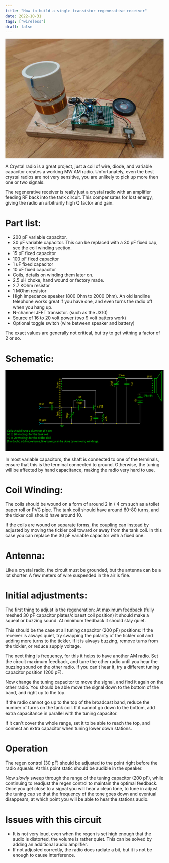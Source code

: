 ```yaml
---
title: "How to build a single transistor regenerative receiver"
date: 2022-10-31
tags: ["wireless"]
draft: false
---
```


![Finished device](img.png)

A Crystal radio is a great project, just a coil of wire, diode, and variable capacitor creates a working MW AM radio. 
Unfortunately, even the best crystal radios are not very sensitive, you are unlikely to pick up more then one or two signals.

The regenerative receiver is really just a crystal radio with an amplifier feeding RF back into the tank circuit.
This compensates for lost energy, giving the radio an arbitrarily high Q factor and gain.

# Part list:

- 200 pF variable capacitor.
- 30 pF variable capacitor. This can be replaced with a 30 pF fixed cap, see the coil winding section.
- 15 pF fixed capacitor
- 100 pF fixed capacitor
- 1 uF fixed capacitor
- 10 uF fixed capacitor
- Coils, details on winding them later on.
- 2.5 uH choke, hand wound or factory made.
- 2.7 KOhm resistor
- 1 MOhm resistor
- High impedance speaker (800 Ohm to 2000 Ohm). An old landline telephone works great if you have one, and even turns the radio off when you hang up.
- N-channel JFET transistor. (such as the J310)
- Source of 16 to 20 volt power (two 9 volt batters work)
- Optional toggle switch (wire between speaker and battery)

The exact values are generally not critical, but try to get withing a factor of 2 or so.

# Schematic:

![Schematic of receiver](regen.png)

In most variable capacitors, the shaft is connected to one of the terminals, ensure that this is the terminal connected to ground.
Otherwise, the tuning will be affected by hand capacitance, making the radio very hard to use.

# Coil Winding:

The coils should be wound on a form of around 2 in / 4 cm such as a toilet paper roll or PVC pipe.
The tank coil should have around 60-80 turns, and the ticker coil should have around 10.

If the coils are wound on separate forms, the coupling can instead by adjusted by moving the tickler coil toward or away from the tank coil.
In this case you can replace the 30 pF variable capacitor with a fixed one.

# Antenna:

Like a crystal radio, the circuit must be grounded, but the antenna can be a lot shorter.
A few meters of wire suspended in the air is fine.

# Initial adjustments:

The first thing to adjust is the regeneration:
At maximum feedback (fully meshed 30 pF capacitor plates/closest coil position) it should make a squeal or buzzing sound.
At minimum feedback it should stay quiet.

This should be the case at all tuning capacitor (200 pF) positions:
If the receiver is always quiet, try swapping the polarity of the tickler coil and adding more turns to the tickler.
If it is always buzzing, remove turns from the tickler, or reduce supply voltage.

The next thing is frequency, for this it helps to have another AM radio.
Set the circuit maximum feedback, and tune the other radio until you hear the buzzing sound on the other radio.
If you can't hear it, try a different tuning capacitor position (200 pF).

Now change the tuning capacitor to move the signal, and find it again on the other radio.
You should be able move the signal down to the bottom of the band, and right up to the top.

If the radio cannot go up to the top of the broadcast band, reduce the number of turns on the tank coil.
If it cannot go down to the bottom, add extra capacitance in parallel with the tuning capacitor.

If it can't cover the whole range, set it to be able to reach the top, and connect an extra capacitor when tuning lower down stations.

# Operation

The regen control (30 pF) should be adjusted to the point right before the radio squeals. At this point static should be audible in the speaker.

Now *slowly* sweep through the range of the tuning capacitor (200 pF), while continuing to readjust the regen control to maintain the optimal feedback.
Once you get close to a signal you will hear a clean tone, to tune in adjust the tuning cap so that the frequency of the tone goes down and eventual disappears, at which point you will be able to hear the stations audio.

# Issues with this circuit

- It is not very loud, even when the regen is set high enough that the audio is distorted, the volume is rather quiet. This can be solved by adding an additional audio amplifier. 
- If not adjusted correctly, the radio does radiate a bit, but it is not be enough to cause interference.
